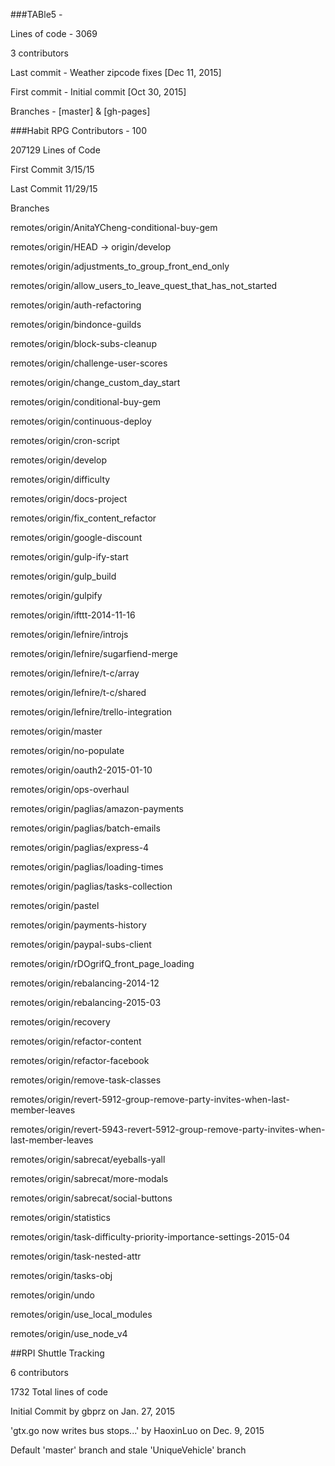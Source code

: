 ###TABle5 -

Lines of code - 3069

3 contributors

Last commit - Weather zipcode fixes [Dec 11, 2015]

First commit - Initial commit [Oct 30, 2015]

Branches - [master] & [gh-pages]

###Habit RPG Contributors - 100

207129 Lines of Code

First Commit 3/15/15

Last Commit 11/29/15

Branches

remotes/origin/AnitaYCheng-conditional-buy-gem

remotes/origin/HEAD -> origin/develop

remotes/origin/adjustments_to_group_front_end_only

remotes/origin/allow_users_to_leave_quest_that_has_not_started

remotes/origin/auth-refactoring

remotes/origin/bindonce-guilds

remotes/origin/block-subs-cleanup

remotes/origin/challenge-user-scores

remotes/origin/change_custom_day_start

remotes/origin/conditional-buy-gem

remotes/origin/continuous-deploy

remotes/origin/cron-script

remotes/origin/develop

remotes/origin/difficulty

remotes/origin/docs-project

remotes/origin/fix_content_refactor

remotes/origin/google-discount

remotes/origin/gulp-ify-start

remotes/origin/gulp_build

remotes/origin/gulpify

remotes/origin/ifttt-2014-11-16

remotes/origin/lefnire/introjs

remotes/origin/lefnire/sugarfiend-merge

remotes/origin/lefnire/t-c/array

remotes/origin/lefnire/t-c/shared

remotes/origin/lefnire/trello-integration

remotes/origin/master

remotes/origin/no-populate

remotes/origin/oauth2-2015-01-10

remotes/origin/ops-overhaul

remotes/origin/paglias/amazon-payments

remotes/origin/paglias/batch-emails

remotes/origin/paglias/express-4

remotes/origin/paglias/loading-times

remotes/origin/paglias/tasks-collection

remotes/origin/pastel

remotes/origin/payments-history

remotes/origin/paypal-subs-client

remotes/origin/rDOgrifQ_front_page_loading

remotes/origin/rebalancing-2014-12

remotes/origin/rebalancing-2015-03

remotes/origin/recovery

remotes/origin/refactor-content

remotes/origin/refactor-facebook

remotes/origin/remove-task-classes

remotes/origin/revert-5912-group-remove-party-invites-when-last-member-leaves

remotes/origin/revert-5943-revert-5912-group-remove-party-invites-when-last-member-leaves

remotes/origin/sabrecat/eyeballs-yall

remotes/origin/sabrecat/more-modals

remotes/origin/sabrecat/social-buttons

remotes/origin/statistics

remotes/origin/task-difficulty-priority-importance-settings-2015-04

remotes/origin/task-nested-attr

remotes/origin/tasks-obj

remotes/origin/undo

remotes/origin/use_local_modules

remotes/origin/use_node_v4

##RPI Shuttle Tracking

   6 contributors
   
   1732 Total lines of code
   
   Initial Commit by gbprz on Jan. 27, 2015
   
   'gtx.go now writes bus stops...' by HaoxinLuo on Dec. 9, 2015
   
   Default 'master' branch and stale 'UniqueVehicle' branch
